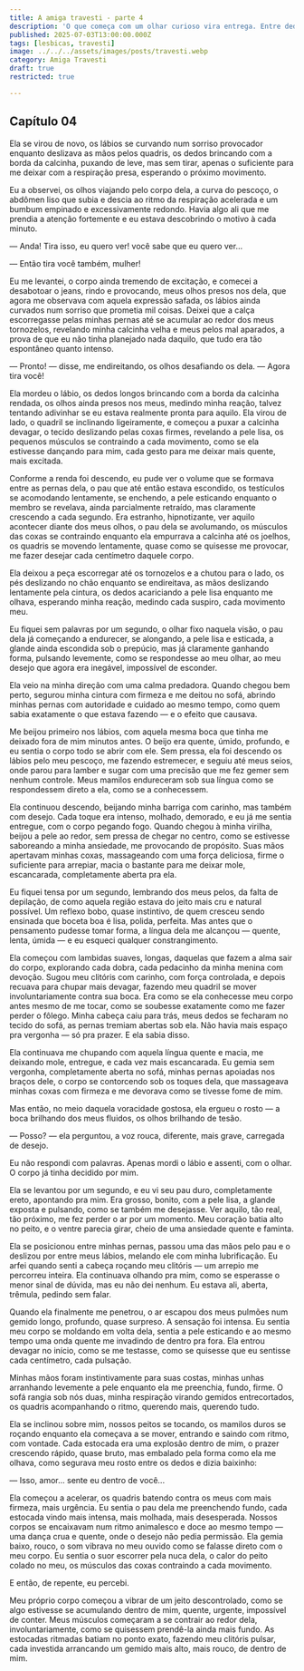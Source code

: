 ```yaml
---
title: A amiga travesti - parte 4
description: 'O que começa com um olhar curioso vira entrega. Entre dedos, beijos e gemidos, ela se rende ao prazer inesperado de transar com uma mulher trans.'
published: 2025-07-03T13:00:00.000Z
tags: [lesbicas, travesti]
image: ../../../assets/images/posts/travesti.webp
category: Amiga Travesti
draft: true
restricted: true

---
```


## Capítulo 04

  
  

Ela se virou de novo, os lábios se curvando num sorriso provocador enquanto deslizava as mãos pelos quadris, os dedos brincando com a borda da calcinha, puxando de leve, mas sem tirar, apenas o suficiente para me deixar com a respiração presa, esperando o próximo movimento.

Eu a observei, os olhos viajando pelo corpo dela, a curva do pescoço, o abdômen liso que subia e descia ao ritmo da respiração acelerada e um bumbum empinado e excessivamente redondo. Havia algo ali que me prendia a atenção fortemente e eu estava descobrindo o motivo à cada minuto.

— Anda! Tira isso, eu quero ver! você sabe que eu quero ver…

— Então tira você também, mulher!

Eu me levantei, o corpo ainda tremendo de excitação, e comecei a desabotoar o jeans, rindo e provocando, meus olhos presos nos dela, que agora me observava com aquela expressão safada, os lábios ainda curvados num sorriso que prometia mil coisas. Deixei que a calça escorregasse pelas minhas pernas até se acumular ao redor dos meus tornozelos, revelando minha calcinha velha e meus pelos mal aparados, a prova de que eu não tinha planejado nada daquilo, que tudo era tão espontâneo quanto intenso.

— Pronto! — disse, me endireitando, os olhos desafiando os dela. — Agora tira você!

Ela mordeu o lábio, os dedos longos brincando com a borda da calcinha rendada, os olhos ainda presos nos meus, medindo minha reação, talvez tentando adivinhar se eu estava realmente pronta para aquilo. Ela virou de lado, o quadril se inclinando ligeiramente, e começou a puxar a calcinha devagar, o tecido deslizando pelas coxas firmes, revelando a pele lisa, os pequenos músculos se contraindo a cada movimento, como se ela estivesse dançando para mim, cada gesto para me deixar mais quente, mais excitada.

Conforme a renda foi descendo, eu pude ver o volume que se formava entre as pernas dela, o pau que até então estava escondido, os testículos se acomodando lentamente, se enchendo, a pele esticando enquanto o membro se revelava, ainda parcialmente retraído, mas claramente crescendo a cada segundo. Era estranho, hipnotizante, ver aquilo acontecer diante dos meus olhos, o pau dela se avolumando, os músculos das coxas se contraindo enquanto ela empurrava a calcinha até os joelhos, os quadris se movendo lentamente, quase como se quisesse me provocar, me fazer desejar cada centímetro daquele corpo.

Ela deixou a peça escorregar até os tornozelos e a chutou para o lado, os pés deslizando no chão enquanto se endireitava, as mãos deslizando lentamente pela cintura, os dedos acariciando a pele lisa enquanto me olhava, esperando minha reação, medindo cada suspiro, cada movimento meu.

Eu fiquei sem palavras por um segundo, o olhar fixo naquela visão, o pau dela já começando a endurecer, se alongando, a pele lisa e esticada, a glande ainda escondida sob o prepúcio, mas já claramente ganhando forma, pulsando levemente, como se respondesse ao meu olhar, ao meu desejo que agora era inegável, impossível de esconder.

Ela veio na minha direção com uma calma predadora. Quando chegou bem perto, segurou minha cintura com firmeza e me deitou no sofá, abrindo minhas pernas com autoridade e cuidado ao mesmo tempo, como quem sabia exatamente o que estava fazendo — e o efeito que causava.

Me beijou primeiro nos lábios, com aquela mesma boca que tinha me deixado fora de mim minutos antes. O beijo era quente, úmido, profundo, e eu sentia o corpo todo se abrir com ele. Sem pressa, ela foi descendo os lábios pelo meu pescoço, me fazendo estremecer, e seguiu até meus seios, onde parou para lamber e sugar com uma precisão que me fez gemer sem nenhum controle. Meus mamilos endureceram sob sua língua como se respondessem direto a ela, como se a conhecessem.

Ela continuou descendo, beijando minha barriga com carinho, mas também com desejo. Cada toque era intenso, molhado, demorado, e eu já me sentia entregue, com o corpo pegando fogo. Quando chegou à minha virilha, beijou a pele ao redor, sem pressa de chegar no centro, como se estivesse saboreando a minha ansiedade, me provocando de propósito. Suas mãos apertavam minhas coxas, massageando com uma força deliciosa, firme o suficiente para arrepiar, macia o bastante para me deixar mole, escancarada, completamente aberta pra ela.

Eu fiquei tensa por um segundo, lembrando dos meus pelos, da falta de depilação, de como aquela região estava do jeito mais cru e natural possível. Um reflexo bobo, quase instintivo, de quem cresceu sendo ensinada que boceta boa é lisa, polida, perfeita. Mas antes que o pensamento pudesse tomar forma, a língua dela me alcançou — quente, lenta, úmida — e eu esqueci qualquer constrangimento.

Ela começou com lambidas suaves, longas, daquelas que fazem a alma sair do corpo, explorando cada dobra, cada pedacinho da minha menina com devoção. Sugou meu clitóris com carinho, com força controlada, e depois recuava para chupar mais devagar, fazendo meu quadril se mover involuntariamente contra sua boca. Era como se ela conhecesse meu corpo antes mesmo de me tocar, como se soubesse exatamente como me fazer perder o fôlego. Minha cabeça caiu para trás, meus dedos se fecharam no tecido do sofá, as pernas tremiam abertas sob ela. Não havia mais espaço pra vergonha — só pra prazer. E ela sabia disso.

Ela continuava me chupando com aquela língua quente e macia, me deixando mole, entregue, e cada vez mais escancarada. Eu gemia sem vergonha, completamente aberta no sofá, minhas pernas apoiadas nos braços dele, o corpo se contorcendo sob os toques dela, que massageava minhas coxas com firmeza e me devorava como se tivesse fome de mim.

Mas então, no meio daquela voracidade gostosa, ela ergueu o rosto — a boca brilhando dos meus fluidos, os olhos brilhando de tesão.

— Posso? — ela perguntou, a voz rouca, diferente, mais grave, carregada de desejo.

Eu não respondi com palavras. Apenas mordi o lábio e assenti, com o olhar. O corpo já tinha decidido por mim.

Ela se levantou por um segundo, e eu vi seu pau duro, completamente ereto, apontando pra mim. Era grosso, bonito, com a pele lisa, a glande exposta e pulsando, como se também me desejasse. Ver aquilo, tão real, tão próximo, me fez perder o ar por um momento. Meu coração batia alto no peito, e o ventre parecia girar, cheio de uma ansiedade quente e faminta.

Ela se posicionou entre minhas pernas, passou uma das mãos pelo pau e o deslizou por entre meus lábios, melando ele com minha lubrificação. Eu arfei quando senti a cabeça roçando meu clitóris — um arrepio me percorreu inteira. Ela continuava olhando pra mim, como se esperasse o menor sinal de dúvida, mas eu não dei nenhum. Eu estava ali, aberta, trêmula, pedindo sem falar.

Quando ela finalmente me penetrou, o ar escapou dos meus pulmões num gemido longo, profundo, quase surpreso. A sensação foi intensa. Eu sentia meu corpo se moldando em volta dela, sentia a pele esticando e ao mesmo tempo uma onda quente me invadindo de dentro pra fora. Ela entrou devagar no início, como se me testasse, como se quisesse que eu sentisse cada centímetro, cada pulsação.

Minhas mãos foram instintivamente para suas costas, minhas unhas arranhando levemente a pele enquanto ela me preenchia, fundo, firme. O sofá rangia sob nós duas, minha respiração virando gemidos entrecortados, os quadris acompanhando o ritmo, querendo mais, querendo tudo.

Ela se inclinou sobre mim, nossos peitos se tocando, os mamilos duros se roçando enquanto ela começava a se mover, entrando e saindo com ritmo, com vontade. Cada estocada era uma explosão dentro de mim, o prazer crescendo rápido, quase bruto, mas embalado pela forma como ela me olhava, como segurava meu rosto entre os dedos e dizia baixinho:

— Isso, amor... sente eu dentro de você...

Ela começou a acelerar, os quadris batendo contra os meus com mais firmeza, mais urgência. Eu sentia o pau dela me preenchendo fundo, cada estocada vindo mais intensa, mais molhada, mais desesperada. Nossos corpos se encaixavam num ritmo animalesco e doce ao mesmo tempo — uma dança crua e quente, onde o desejo não pedia permissão. Ela gemia baixo, rouco, o som vibrava no meu ouvido como se falasse direto com o meu corpo. Eu sentia o suor escorrer pela nuca dela, o calor do peito colado no meu, os músculos das coxas contraindo a cada movimento.

E então, de repente, eu percebi.

Meu próprio corpo começou a vibrar de um jeito descontrolado, como se algo estivesse se acumulando dentro de mim, quente, urgente, impossível de conter. Meus músculos começaram a se contrair ao redor dela, involuntariamente, como se quisessem prendê-la ainda mais fundo. As estocadas ritmadas batiam no ponto exato, fazendo meu clitóris pulsar, cada investida arrancando um gemido mais alto, mais rouco, de dentro de mim.